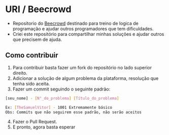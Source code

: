 # URI / Beecrowd
- Repositorio do [Beecrowd](https://www.beecrowd.com.br/judge/en/login) destinado para treino de logica de programação e ajudar outros programadores que tem dificuldades.
- Criei este repositório para compartilhar minhas soluções e ajudar outros que precisem de ajuda.

## Como contribuir 
1. Para contribuir basta fazer um fork do repositório no lado superior direito.
2. Adicionar a solução de algum problema da plataforma, resolução que tenha sido aceita.
3. Fazer um commit seguindo o seguinte padrão:
```bash
[seu_nome] - [N°_do_problema] [Título_do_problema]

Ex: [TheSamuelVitor] - 1001 Extremamente básico
Obs: Commits que não seguirem esse padrão, não serão aceitos
```
4. Fazer o Pull Request.
5. E pronto, agora basta esperar
